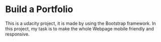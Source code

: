 # Build a Portfolio
This is a udacity project, it is made by using the Bootstrap framework. In this project, my task is to make the whole Webpage mobile friendly and responsive.